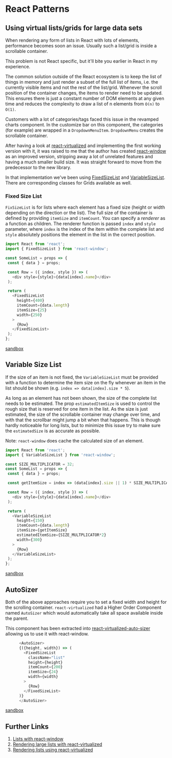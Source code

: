 # React Patterns

## Using virtual lists/grids for large data sets

When rendering any form of lists in React with lots of elements, performance
becomes soon an issue. Usually such a list/grid is inside a scrollable
container.

This problem is not React specific, but it'll bite you earlier in React in my
experience.

The common solution outside of the React ecosystem is to keep the list of
things in memory and just render a subset of the full list of items, i.e. the
currently visible items and not the rest of the list/grid. Whenever the scroll
position of the container changes, the items to render need to be updated. This
ensures there is just a constant number of DOM elements at any given time and
reduces the complexity to draw a list of n elements from `O(n)` to `O(1)`.

Customers with a lot of categories/tags faced this issue in the revamped charts
component. In the customize bar on this component, the categories (for example)
are wrapped in a `DropdownMenuItem`. `DropdownMenu` creates the scrollable
container.

After having a look at
[react-virtualized](https://github.com/bvaughn/react-virtualized) and
implementing the first working version with it, it was raised to me that the
author has created [react-window](https://github.com/bvaughn/react-window) as
an improved version, stripping away a lot of unrelated features and having a
much smaller build size. It was straight forward to move from the predecessor
to the new library.

In that implementation we've been using
[FixedSizeList](https://github.com/bvaughn/react-window/blob/master/src/FixedSizeList.js)
and
[VariableSizeList](https://github.com/bvaughn/react-window/blob/master/src/VariableSizeList.js).
There are corresponding classes for Grids available as well.

### Fixed Size List

`FixSizeList` is for lists where each element has a fixed size (height or width
depending on the direction or the list). The full size of the container is
defined by providing `itemSize` and `itemCount`. You can specify a _renderer_
as a function as children. The renderer function is passed `index` and `style`
parameter, where `index` is the index of the item within the complete list and
`style` absolutely positions the element in the list in the correct position.

```javascript
import React from 'react';
import { FixedSizeList } from 'react-window';

const SomeList = props => {
 const { data } = props;

 const Row = ({ index, style }) => (
   <div style={style}>{data[index].name}</div>
 );

 return (
   <FixedSizeList
     height={400}
     itemCount={data.length}
     itemSize={25}
     width={250}
   >
     {Row}
   </FixedSizeList>
 );
};
```

[sandbox](https://codesandbox.io/s/xl70pr005p)

## Variable Size List

If the size of an item is not fixed, the `VariableSizeList` must be provided
with a function to determine the item size on the fly whenever an item in the
list should be shown (e.g. `index => data[index].size * 5`).

As long as an element has not been shown, the size of the complete list needs
to be estimated. The prop `estimatedItemSize` is used to control the rough size
that is reserved for one item in the list. As the size is just estimated, the
size of the scrollable container may change over time, and with that the
scrollbar might jump a bit when that happens. This is though hardly noticeable
for long lists, but to minimize this issue try to make sure the `estimatedSize`
is as accurate as possible.

Note: `react-window` does cache the calculated size of an element.

```javascript
import React from 'react';
import { VariableSizeList } from 'react-window';

const SIZE_MULTIPLICATOR = 32;
const SomeList = props => {
 const { data } = props;

 const getItemSize = index => (data[index].size || 1) * SIZE_MULTIPLICATOR;

 const Row = ({ index, style }) => (
   <div style={style}>{data[index].name}</div>
 );

 return (
   <VariableSizeList
     height={150}
     itemCount={data.length}
     itemSize={getItemSize}
     estimatedItemSize={SIZE_MULTPLICATOR*2}
     width={300}
   >
     {Row}
   </VariableSizeList>
 );
};
```

[sandbox](https://codesandbox.io/s/z2oow6yvyx)

## AutoSizer

Both of the above approaches require you to set a fixed width and height for
the scrolling container. `react-virtualized` had a Higher Order Component named
`AutoSizer` which would automatically take all space available inside the
parent.

This component has been extracted into
[react-virtualized-auto-sizer](https://www.npmjs.com/package/react-virtualized-auto-sizer)
allowing us to use it with react-window.

```javascript
      <AutoSizer>
      {({height, width}) => (
        <FixedSizeList
          className="list"
          height={height}
          itemCount={200}
          itemSize={24}
          width={width}
        >
          {Row}
        </FixedSizeList>
      )}
      </AutoSizer>

```

[sandbox](https://codesandbox.io/s/nkz7w2mvpj)

## Further Links

1. [Lists with react-window](https://alligator.io/react/lists-with-react-window/)
2. [Rendering large lists with react-virtualized](https://blog.logrocket.com/rendering-large-lists-with-react-virtualized-82741907a6b3)
3. [Rendering lists using react-virtualized](https://css-tricks.com/rendering-lists-using-react-virtualized/)
